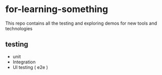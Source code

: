 # for-learning-something
This repo contains all the testing and exploring demos for new tools and technologies

## testing 
- unit
- Integration
- UI testing ( e2e )
